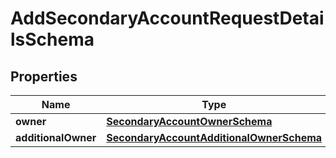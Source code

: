 
# AddSecondaryAccountRequestDetailsSchema

## Properties
Name | Type | Description | Notes
------------ | ------------- | ------------- | -------------
**owner** | [**SecondaryAccountOwnerSchema**](SecondaryAccountOwnerSchema.md) |  |  [optional]
**additionalOwner** | [**SecondaryAccountAdditionalOwnerSchema**](SecondaryAccountAdditionalOwnerSchema.md) |  |  [optional]



